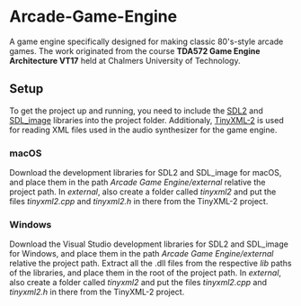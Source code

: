 # Arcade-Game-Engine
A game engine specifically designed for making classic 80's-style arcade games. The work originated from the course **TDA572 Game Engine Architecture VT17** held at Chalmers University of Technology.

## Setup
To get the project up and running, you need to include the [SDL2](https://www.libsdl.org/download-2.0.php) and [SDL_image](https://www.libsdl.org/projects/SDL_image/) libraries into the project folder. Additionaly, [TinyXML-2](https://github.com/leethomason/tinyxml2) is used for reading XML files used in the audio synthesizer for the game engine.

### macOS
Download the development libraries for SDL2 and SDL_image for macOS, and place them in the path *Arcade Game Engine/external* relative the project path. In *external*, also create a folder called *tinyxml2* and put the files *tinyxml2.cpp* and *tinyxml2.h* in there from the TinyXML-2 project.

### Windows
Download the Visual Studio development libraries for SDL2 and SDL_image for Windows, and place them in the path *Arcade Game Engine/external* relative the project path. Extract all the .dll files from the respective *lib* paths of the libraries, and place them in the root of the project path. In *external*, also create a folder called *tinyxml2* and put the files *tinyxml2.cpp* and *tinyxml2.h* in there from the TinyXML-2 project.
